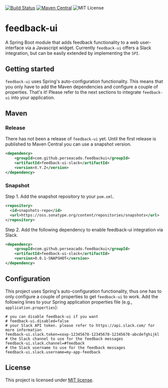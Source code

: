 [![Build Status](https://travis-ci.org/perseacado/feedback-ui.svg?branch=master)](https://travis-ci.org/perseacado/feedback-ui)
[![Maven Central](https://maven-badges.herokuapp.com/maven-central/com.github.perseacado.feedback-ui/feedback-ui/badge.svg?style=flat)](http://mvnrepository.com/artifact/com.github.perseacado.feedback-ui/feedback-ui)
![MIT License](https://img.shields.io/badge/license-MIT-blue.svg)

# feedback-ui
A Spring Boot module that adds feedback functionality to a web user-interface via a Javascript widget. Currently ```feedback-ui``` offers a Slack integration, but can be easily extended by implementing the ```SPI```.

## Getting started
```feedback-ui``` uses Spring's auto-configuration functionality. This means that you only have to add the Maven dependencies and configure a couple of properties. That's it!
Please refer to the next sections to integrate ```feedback-ui``` into your application.

## Maven
### Release
There has not been a release of ```feedback-ui``` yet. Until the first release is published to Maven Central you can use a snapshot version.
```xml
<dependency>
    <groupId>com.github.perseacado.feedbackui</groupId>
    <artifactId>feedback-ui-slack</artifactId>
    <version>X.Y.Z</version>
</dependency>
```

### Snapshot
Step 1. Add the snapshot repository to your ```pom.xml```.
```xml
<repository>
  <id>snapshots-repo</id>
  <url>https://oss.sonatype.org/content/repositories/snapshots</url>
</repository>
```
Step 2. Add the following dependency to enable feedback-ui integration via Slack.
```xml
<dependency>
    <groupId>com.github.perseacado.feedbackui</groupId>
    <artifactId>feedback-ui-slack</artifactId>
    <version>0.0.1-SNAPSHOT</version>
</dependency>
```

## Configuration
This project uses Spring's auto-configuration functionality, thus one has to only configure a couple of properties to get ```feedback-ui``` to work. Add the following lines to your Spring application properties file (e.g., ```application.properties```):

```
# you can disable feedback-ui if you want
# feedback-ui.disabled=false
# your Slack API token. please refer to https://api.slack.com/ for more information
feedback-ui.slack.token=xoxp-12345678-12345678-12345678-abcdefghijkl
# the Slack channel to use for the feedback messages
feedback-ui.slack.channel=#feedback
# the Slack username to use for the feedback messages
feedback-ui.slack.username=my-app-feedback
```

License
-------
This project is licensed under [MIT license](http://opensource.org/licenses/MIT).
